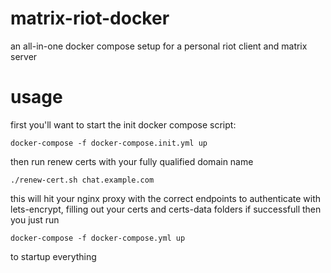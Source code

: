 # matrix-riot-docker
an all-in-one docker compose setup for a personal riot client and matrix server

usage
=====

first you'll want to start the init docker compose script:
```
docker-compose -f docker-compose.init.yml up
```
then run renew certs with your fully qualified domain name
```
./renew-cert.sh chat.example.com
```
this will hit your nginx proxy with the correct endpoints to authenticate with lets-encrypt, filling out your certs and certs-data folders if successfull
then you just run
```
docker-compose -f docker-compose.yml up
```
to startup everything
